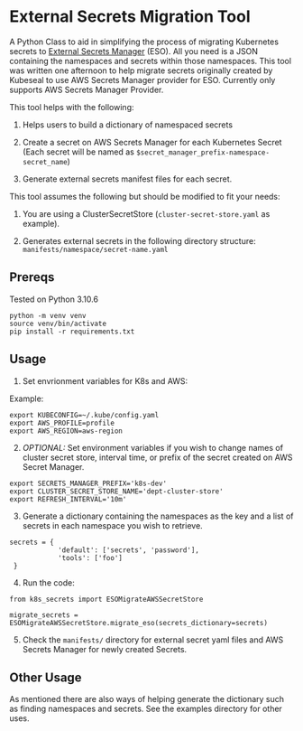 # External Secrets Migration Tool
A Python Class to aid in simplifying the process of migrating Kubernetes secrets to [External Secrets Manager](https://external-secrets.io/) (ESO). All you need is a JSON containing the namespaces and secrets within those namespaces. This tool was written one afternoon to help migrate secrets originally created by Kubeseal to use AWS Secrets Manager provider for ESO. Currently only supports AWS Secrets Manager Provider. 

This tool helps with the following:

 1) Helps users to build a dictionary of namespaced secrets

 2) Create a secret on AWS Secrets Manager for each Kubernetes Secret (Each secret will be named as `$secret_manager_prefix-namespace-secret_name`)

 3) Generate external secrets manifest files for each secret.


This tool assumes the following but should be modified to fit your needs:

1) You are using a ClusterSecretStore (`cluster-secret-store.yaml` as example).

2) Generates external secrets in the following directory structure: `manifests/namespace/secret-name.yaml`


## Prereqs
Tested on Python 3.10.6
```
python -m venv venv
source venv/bin/activate
pip install -r requirements.txt
```

## Usage
1) Set envrionment variables for K8s and AWS:

 
Example:
```
export KUBECONFIG=~/.kube/config.yaml
export AWS_PROFILE=profile
export AWS_REGION=aws-region

```

2) *OPTIONAL:* Set environment variables if you wish to change names of cluster secret store, interval time, or prefix of the secret created on AWS Secret Manager.
```
export SECRETS_MANAGER_PREFIX='k8s-dev'
export CLUSTER_SECRET_STORE_NAME='dept-cluster-store'
export REFRESH_INTERVAL='10m'
```

3) Generate a dictionary containing the namespaces as the key and a list of secrets in each namespace you wish to retrieve.

```
secrets = {
            'default': ['secrets', 'password'],
            'tools': ['foo']
 }
```

4) Run the code:
```
from k8s_secrets import ESOMigrateAWSSecretStore

migrate_secrets = ESOMigrateAWSSecretStore.migrate_eso(secrets_dictionary=secrets)

```

5) Check the `manifests/` directory for external secret yaml files and AWS Secrets Manager for newly created Secrets.

## Other Usage
As mentioned there are also ways of helping generate the dictionary such as finding namespaces and secrets. See the examples directory for other uses.  